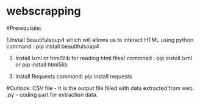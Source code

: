 # webscrapping
#Prerequisite:


 1.Install Beautifulsoup4 which will allows us to interact HTML using python
 command : pip install beautifulsoap4
 
 2. Install lxml or html5lib for reading html files/
 commnad : pip install lxml or pip install html5lib
 
 3. Install Requests
 command: pip install requests
 
 #Outlook:
  CSV file - It is the output file filled with data extracted from web.
  .py - coding part for extraction data.
 
